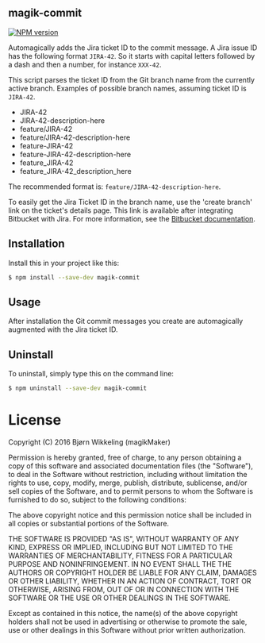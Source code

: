 magik-commit
------------
[![NPM version](https://badge.fury.io/js/magik-hooks.svg)](http://badge.fury.io/js/magik-commit)

Automagically adds the Jira ticket ID to the commit message. A Jira issue ID 
has the following format `JIRA-42`. So it starts with capital letters followed 
by a dash and then a number, for instance `XXX-42`. 

This script parses the ticket ID from the Git branch name from the currently
active branch. Examples of possible branch names, assuming ticket ID is `JIRA-42`.
- JIRA-42
- JIRA-42-description-here
- feature/JIRA-42
- feature/JIRA-42-description-here
- feature-JIRA-42
- feature-JIRA-42-description-here
- feature_JIRA-42
- feature_JIRA-42_description_here

The recommended format is: `feature/JIRA-42-description-here`.

To easily get the Jira Ticket ID in the branch name, use the 'create branch' 
link on the ticket's details page. This link is available after integrating
Bitbucket with Jira. For more information, see the [Bitbucket documentation](https://confluence.atlassian.com/bitbucketserver/jira-integration-776639874.html).

Installation
------------
Install this in your project like this:
```bash
$ npm install --save-dev magik-commit
```

Usage
-----
After installation the Git commit messages you create are automagically 
augmented with the Jira ticket ID.

Uninstall
---------
To uninstall, simply type this on the command line:
```bash
$ npm uninstall --save-dev magik-commit
```

License
=======

Copyright (C) 2016 Bjørn Wikkeling (magikMaker)


Permission is hereby granted, free of charge, to any person obtaining a copy of 
this software and associated documentation files (the "Software"), to deal in 
the Software without restriction, including without limitation the rights to 
use, copy, modify, merge, publish, distribute, sublicense, and/or sell copies 
of the Software, and to permit persons to whom the Software is furnished to do 
so, subject to the following conditions:

The above copyright notice and this permission notice shall be included in all 
copies or substantial portions of the Software.

THE SOFTWARE IS PROVIDED "AS IS", WITHOUT WARRANTY OF ANY KIND, EXPRESS OR 
IMPLIED, INCLUDING BUT NOT LIMITED TO THE WARRANTIES OF MERCHANTABILITY, 
FITNESS FOR A PARTICULAR PURPOSE AND NONINFRINGEMENT. IN NO EVENT SHALL THE 
THE AUTHORS OR COPYRIGHT HOLDER BE LIABLE FOR ANY CLAIM, DAMAGES OR OTHER 
LIABILITY, WHETHER IN AN ACTION OF CONTRACT, TORT OR OTHERWISE, ARISING FROM, 
OUT OF OR IN CONNECTION WITH THE SOFTWARE OR THE USE OR OTHER DEALINGS IN THE 
SOFTWARE.

Except as contained in this notice, the name(s) of the above copyright holders 
shall not be used in advertising or otherwise to promote the sale, use or other 
dealings in this Software without prior written authorization.

